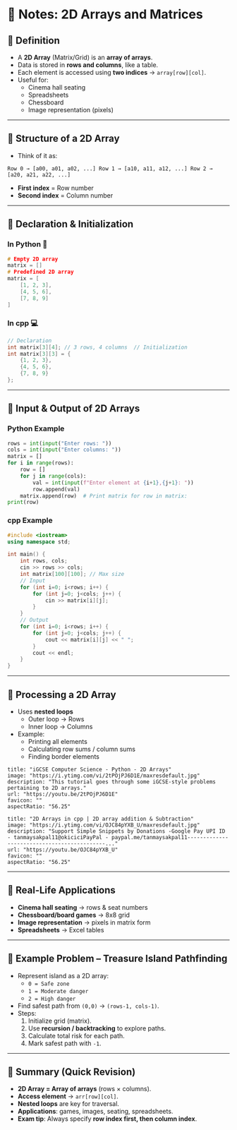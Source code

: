 # 📘 Notes: 2D Arrays and Matrices

## 🔹 Definition

- A **2D Array** (Matrix/Grid) is an **array of arrays**.
- Data is stored in **rows and columns**, like a table.
- Each element is accessed using **two indices** → `array[row][col]`.
- Useful for:
    - Cinema hall seating
    - Spreadsheets
    - Chessboard
    - Image representation (pixels)

---

## 🔹 Structure of a 2D Array

- Think of it as:
```
Row 0 → [a00, a01, a02, ...] Row 1 → [a10, a11, a12, ...] Row 2 → [a20, a21, a22, ...]
```
- **First index** = Row number
- **Second index** = Column number

---

## 🔹 Declaration & Initialization

### In Python 🐍

```cpp
# Empty 2D array 
matrix = []  
# Predefined 2D array 
matrix = [     
	[1, 2, 3],     
	[4, 5, 6],     
	[7, 8, 9] 
]
```
### In cpp 💻

```cpp
// Declaration 
int matrix[3][4]; // 3 rows, 4 columns  // Initialization 
int matrix[3][3] = {     
	{1, 2, 3},     
	{4, 5, 6},     
	{7, 8, 9} 
};
```

---

## 🔹 Input & Output of 2D Arrays

### Python Example

```python
rows = int(input("Enter rows: ")) 
cols = int(input("Enter columns: "))  
matrix = []  
for i in range(rows):    
	row = []     
	for j in range(cols):         
		val = int(input(f"Enter element at {i+1},{j+1}: ")) 
		row.append(val)     
	matrix.append(row)  # Print matrix for row in matrix:     
print(row)
```

### cpp Example

```cpp
#include <iostream>
using namespace std;

int main() {
    int rows, cols;
    cin >> rows >> cols;
    int matrix[100][100]; // Max size
    // Input
    for (int i=0; i<rows; i++) {
        for (int j=0; j<cols; j++) {
            cin >> matrix[i][j];
        }
    }
    // Output
    for (int i=0; i<rows; i++) {
        for (int j=0; j<cols; j++) {
            cout << matrix[i][j] << " ";
        }
        cout << endl;
    }
}

```
---

## 🔹 Processing a 2D Array

- Uses **nested loops**
    - Outer loop → Rows
    - Inner loop → Columns
- Example:
    - Printing all elements
    - Calculating row sums / column sums
    - Finding border elements

```embed
title: "iGCSE Computer Science - Python - 2D Arrays"
image: "https://i.ytimg.com/vi/2tPOjPJ6D1E/maxresdefault.jpg"
description: "This tutorial goes through some iGCSE-style problems pertaining to 2D arrays."
url: "https://youtu.be/2tPOjPJ6D1E"
favicon: ""
aspectRatio: "56.25"
```

```embed
title: "2D Arrays in cpp | 2D array addition & Subtraction"
image: "https://i.ytimg.com/vi/OJC84pYXB_U/maxresdefault.jpg"
description: "Support Simple Snippets by Donations -Google Pay UPI ID - tanmaysakpal11@okiciciPayPal - paypal.me/tanmaysakpal11--------------------------------------------..."
url: "https://youtu.be/OJC84pYXB_U"
favicon: ""
aspectRatio: "56.25"
```


---

## 🔹 Real-Life Applications

- **Cinema hall seating** → rows & seat numbers
- **Chessboard/board games** → 8x8 grid
- **Image representation** → pixels in matrix form
- **Spreadsheets** → Excel tables

---

## 🔹 Example Problem – Treasure Island Pathfinding

- Represent island as a 2D array:
    - `0 = Safe zone`
    - `1 = Moderate danger`
    - `2 = High danger`
- Find safest path from `(0,0)` → `(rows-1, cols-1)`.
- Steps:
    1. Initialize grid (matrix).
    2. Use **recursion / backtracking** to explore paths.
    3. Calculate total risk for each path.
    4. Mark safest path with `-1`.

---

## 🔹 Summary (Quick Revision)

- **2D Array = Array of arrays** (rows × columns).
- **Access element** → `arr[row][col]`.
- **Nested loops** are key for traversal.
- **Applications**: games, images, seating, spreadsheets.
- **Exam tip**: Always specify **row index first, then column index**.